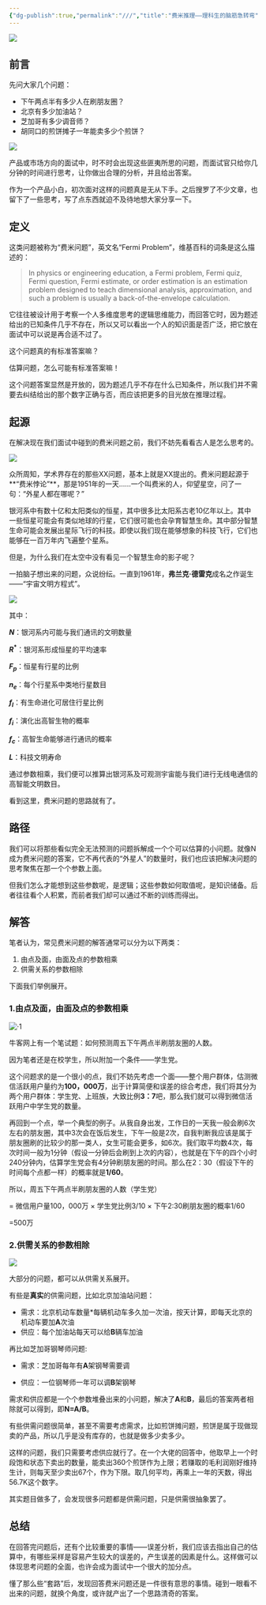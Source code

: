 ```yaml
---
{"dg-publish":true,"permalink":"///","title":"费米推理——理科生的脑筋急转弯","tags":["其他"]}
---
```



![](https://cdn.ytools.xyz/uPic/006tNc79ly1g4q43lvr1aj31910u0jzi.jpg)

## 前言

先问大家几个问题：

- 下午两点半有多少人在刷朋友圈？
- 北京有多少加油站？
- 芝加哥有多少调音师？
- 胡同口的煎饼摊子一年能卖多少个煎饼？

![](https://cdn.ytools.xyz/uPic/006tNc79ly1g4lu3nhawqj307g06ugni.jpg)

产品或市场方向的面试中，时不时会出现这些匪夷所思的问题，而面试官只给你几分钟的时间进行思考，让你做出合理的分析，并且给出答案。

作为一个产品小白，初次面对这样的问题真是无从下手。之后搜罗了不少文章，也留下了一些思考，写了点东西就迫不及待地想大家分享一下。

## 定义

这类问题被称为“费米问题”，英文名“Fermi Problem”，维基百科的词条是这么描述的：

> In physics or engineering education, a Fermi problem, Fermi quiz, Fermi question, Fermi estimate, or order estimation is an estimation problem designed to teach dimensional analysis, approximation, and such a problem is usually a back-of-the-envelope calculation.

它往往被设计用于考察一个人多维度思考的逻辑思维能力，而回答它时，因为题述给出的已知条件几乎不存在，所以又可以看出一个人的知识面是否广泛，把它放在面试中可以说是再合适不过了。

这个问题真的有标准答案嘛？

估算问题，怎么可能有标准答案嘛！

这个问题答案显然是开放的，因为题述几乎不存在什么已知条件，所以我们并不需要去纠结给出的那个数字正确与否，而应该把更多的目光放在推理过程。

## 起源

在解决现在我们面试中碰到的费米问题之前，我们不妨先看看古人是怎么思考的。

![](https://cdn.ytools.xyz/uPic/006tNc79ly1g4luzex88tj30dw09574v.jpg)

众所周知，学术界存在的那些XX问题，基本上就是XX提出的。费米问题起源于**“费米悖论”**，那是1951年的一天……一个叫费米的人，仰望星空，问了一句：“外星人都在哪呢？”

银河系中有数十亿和太阳类似的恒星，其中很多比太阳系古老10亿年以上。其中一些恒星可能会有类似地球的行星，它们很可能也会孕育智慧生命。其中部分智慧生命可能会发展出星际飞行的科技。即使以我们现在能够想象的科技飞行，它们也能够在一百万年内飞遍整个星系。

但是，为什么我们在太空中没有看见一个智慧生命的影子呢？

一拍脑子想出来的问题，众说纷纭。一直到1961年，**弗兰克·德雷克**成名之作诞生——“宇宙文明方程式”。

![](https://cdn.ytools.xyz/uPic/006tNc79ly1g4luzj3ivvj308c07gjsy.jpg)

其中：

**$N$**：银河系内可能与我们通讯的文明数量

**$R^*$**：银河系形成恒星的平均速率

**$F_p$**：恒星有行星的比例

**$n_e$**：每个行星系中类地行星数目

**$f_l$**：有生命进化可居住行星比例

**$f_i$**：演化出高智生物的概率

**$f_c$**：高智生命能够进行通讯的概率

**$L$**：科技文明寿命

通过参数相乘，我们便可以推算出银河系及可观测宇宙能与我们进行无线电通信的高智能文明数目。

看到这里，费米问题的思路就有了。

## 路径

我们可以将那些看似完全无法预测的问题拆解成一个个可以估算的小问题。就像N成为费米问题的答案，它不再代表的“外星人”的数量时，我们也应该把解决问题的思考聚焦在那一个个参数上面。

但我们怎么才能想到这些参数呢，是逻辑；这些参数如何取值呢，是知识储备。后者往往看个人积累，而前者我们却可以通过不断的训练而得出。

## 解答

笔者认为，常见费米问题的解答通常可以分为以下两类：

1. 由点及面，由面及点的参数相乘
2. 供需关系的参数相除

下面我们举例展开。

### 1.由点及面，由面及点的参数相乘

![·1](https://cdn.ytools.xyz/uPic/006tNc79ly1g4lv14r3ghj30b80b475c.jpg)

牛客网上有一个笔试题：如何预测周五下午两点半刷朋友圈的人数。

因为笔者还是在校学生，所以附加一个条件——学生党。

这个问题求的是一个很小的点，我们不妨先考虑一个面——整个用户群体，估测微信活跃用户量约为**100，000万**，出于计算简便和误差的综合考虑，我们将其分为两个用户群体：学生党、上班族，大致比例**3：7**吧，那么我们就可以得到微信活跃用户中学生党的数量。

再回到一个点，举一个典型的例子。从我自身出发，工作日的一天我一般会刷6次左右的朋友圈，其中3次会在饭后发生，下午一般是2次，自我判断我应该是属于朋友圈刷的比较少的那一类人，女生可能会更多，如6次。我们取平均数4次，每次时间一般为1分钟（假设一分钟后会刷到上次的内容），也就是在下午的四个小时240分钟内，估算学生党会有4分钟刷朋友圈的时间。那么在2：30（假设下午的时间每个点都一样）的概率就是**1/60**。

所以，周五下午两点半刷朋友圈的人数（学生党）

= 微信用户量100，000万 × 学生党比例3/10 × 下午2:30刷朋友圈的概率1/60

=500万

### 2.供需关系的参数相除

![](https://cdn.ytools.xyz/uPic/006tNc79ly1g4lv0wpkfrj30b805ugmb.jpg)

大部分的问题，都可以从供需关系展开。

有些是**真实**的供需问题，比如北京加油站问题：

- 需求：北京机动车数量*每辆机动车多久加一次油，按天计算，即每天北京的机动车要加**A**次油
- 供应：每个加油站每天可以给**B**辆车加油

再比如芝加哥钢琴师问题:

- 需求：芝加哥每年有**A**架钢琴需要调

- 供应：一位钢琴师一年可以调**B**架钢琴

需求和供应都是一个个参数堆叠出来的小问题，解决了**A**和**B**，最后的答案两者相除就可以得到，即**N=A/B**。

有些供需问题很简单，甚至不需要考虑需求，比如煎饼摊问题，煎饼是属于现做现卖的产品，所以几乎是没有库存的，也就是做多少卖多少。

这样的问题，我们只需要考虑供应就行了。在一个大佬的回答中，他取早上一个时段饱和状态下卖出的数量，能卖出360个煎饼作为上限；若赚取的毛利润刚好维持生计，则每天至少卖出67个，作为下限。取几何平均，再乘上一年的天数，得出56.7K这个数字。

其实题目做多了，会发现很多问题都是供需问题，只是供需很抽象罢了。

## 总结

在回答完问题后，还有个比较重要的事情——误差分析，我们应该去指出自己的估算中，有哪些采样是容易产生较大的误差的，产生误差的因素是什么。这样做可以体现思考问题的全面，也许会成为面试中一个很大的加分点。

懂了那么些“套路”后，发现回答费米问题还是一件很有意思的事情。碰到一眼看不出来的问题，就换个角度，或许就产出了一个思路清奇的答案。

